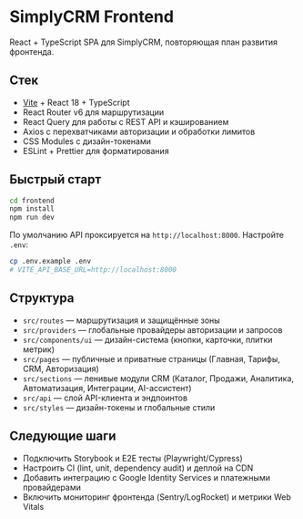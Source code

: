 # SimplyCRM Frontend

React + TypeScript SPA для SimplyCRM, повторяющая план развития фронтенда.

## Стек

- [Vite](https://vitejs.dev/) + React 18 + TypeScript
- React Router v6 для маршрутизации
- React Query для работы с REST API и кэшированием
- Axios с перехватчиками авторизации и обработки лимитов
- CSS Modules с дизайн-токенами
- ESLint + Prettier для форматирования

## Быстрый старт

```bash
cd frontend
npm install
npm run dev
```

По умолчанию API проксируется на `http://localhost:8000`. Настройте `.env`:

```bash
cp .env.example .env
# VITE_API_BASE_URL=http://localhost:8000
```

## Структура

- `src/routes` — маршрутизация и защищённые зоны
- `src/providers` — глобальные провайдеры авторизации и запросов
- `src/components/ui` — дизайн-система (кнопки, карточки, плитки метрик)
- `src/pages` — публичные и приватные страницы (Главная, Тарифы, CRM, Авторизация)
- `src/sections` — ленивые модули CRM (Каталог, Продажи, Аналитика, Автоматизация, Интеграции, AI-ассистент)
- `src/api` — слой API-клиента и эндпоинтов
- `src/styles` — дизайн-токены и глобальные стили

## Следующие шаги

- Подключить Storybook и E2E тесты (Playwright/Cypress)
- Настроить CI (lint, unit, dependency audit) и деплой на CDN
- Добавить интеграцию с Google Identity Services и платежными провайдерами
- Включить мониторинг фронтенда (Sentry/LogRocket) и метрики Web Vitals
